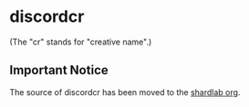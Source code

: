 # discordcr

(The "cr" stands for "creative name".)

## Important Notice

The source of discordcr has been moved to the [shardlab org](https://github.com/shardlab/discordcr).
